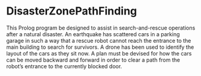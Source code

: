 # DisasterZonePathFinding
This Prolog program be designed to assist in search-and-rescue operations after a natural disaster. An earthquake has scattered cars in a parking garage in such a way that a rescue robot cannot reach the entrance to the main building to search for survivors. A drone has been used to identify the layout of the cars as they sit now. A plan must be devised for how the cars can be moved backward and forward in order to clear a path from the robot’s entrance to the currently blocked door.
